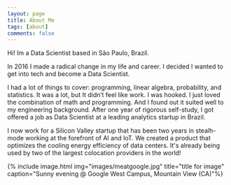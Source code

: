```yaml
---
layout: page
title: About Me
tags: [about]
comments: false
---
```



Hi! Im a Data Scientist based in São Paulo, Brazil.

In 2016 I made a radical change in my life and career. I decided I wanted to get into tech and become a Data Scientist. 

I had a lot of things to cover: programming, linear algebra, probability, and statistics. It was a lot, but It didn’t feel like work. I was hooked. I just loved the combination of math and programming. And I found out it suited well to my engineering background. After one year of rigorous self-study, I got offered a job as Data Scientist at a leading analytics startup in Brazil.

I now work for a Silicon Valley startup that has been two years in stealh-mode working at the forefront of AI and IoT. We created a product that optimizes the cooling energy efficiency of data centers. It's already being used by two of the largest colocation providers in the world! 

{% include image.html img="images/meatgoogle.jpg" title="title for image" caption="Sunny evening @ Google West Campus, Mountain View (CA)"%}

